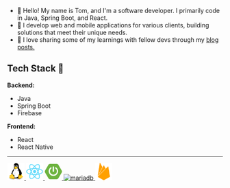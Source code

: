 - 👋 Hello! My name is Tom, and I'm a software developer. I primarily code in Java, Spring Boot, and React.
- 🔭 I develop web and mobile applications for various clients, building solutions that meet their unique needs.
- 📝 I love sharing some of my learnings with fellow devs through my [blog posts.](https://dev.to/tommyc)

## Tech Stack 🚀

**Backend:**  
- Java  
- Spring Boot  
- Firebase  

**Frontend:**  
- React  
- React Native


<hr>
<p align="left"> 
   <a href="https://www.linux.org/" target="_blank" rel="noreferrer"> <img src="https://raw.githubusercontent.com/devicons/devicon/master/icons/linux/linux-original.svg" alt="linux" width="40" height="40"/> </a>
   <a href="https://reactjs.org/" target="_blank" rel="noreferrer">
   <img src="https://raw.githubusercontent.com/devicons/devicon/master/icons/react/react-original.svg" alt="react" width="40" height="40"/>
   </a>
<a href="https://spring.io/projects/spring-boot" target="_blank" rel="noreferrer"> 
  <svg xmlns="http://www.w3.org/2000/svg" width="40" height="40" viewBox="0 0 24 24">
    <path fill="#6DB33F" d="m23.693 10.706l-4.73-8.185c-.41-.71-1.417-1.294-2.24-1.294h-9.45c-.82 0-1.831.584-2.24 1.294L.306 10.706c-.41.71-.41 1.873 0 2.584l4.725 8.189c.41.71 1.417 1.294 2.24 1.294h9.455c.82 0 1.826-.584 2.24-1.294l4.726-8.19c.41-.71.41-1.873 0-2.583zM10.976 5.755c0-.537.438-.975.974-.975s.975.438.975.975v5.821a.976.976 0 0 1-1.948 0zm.974 12.43a6.616 6.616 0 0 1-6.607-6.609A6.64 6.64 0 0 1 8.01 6.272a.866.866 0 0 1 1.214.18a.866.866 0 0 1-.178 1.213a4.876 4.876 0 0 0 5.812 7.827a4.88 4.88 0 0 0 1.967-3.916a4.9 4.9 0 0 0-1.986-3.925a.87.87 0 0 1-.183-1.214a.87.87 0 0 1 1.214-.183a6.63 6.63 0 0 1 2.687 5.322a6.613 6.613 0 0 1-6.608 6.608"/>
  </svg>
</a>
   <a href="https://mariadb.org/" target="_blank" rel="noreferrer"> <img src="https://mariadb.com/wp-content/uploads/2019/11/mariadb-logo-vertical_blue.svg" alt="mariadb" width="40" height="40"/> </a>
   <a href="https://firebase.google.com/" target="_blank" rel="noreferrer">
   <img src="https://raw.githubusercontent.com/devicons/devicon/master/icons/firebase/firebase-plain.svg" alt="firebase" width="40" height="40"/>
   </a>
</p>
